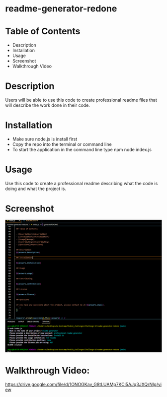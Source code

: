 # readme-generator-redone

# Table of Contents
- Description
- Installation
- Usage
- Screenshot
- Walkthrough Video

# Description
Users will be able to use this code to create professional readme files that will describe the work done in their code.

# Installation
- Make sure node.js is install first
- Copy the repo into the terminal or command line
- To start the application in the command line type npm node index.js 

# Usage
Use this code to create a professional readme describing what the code is doing and what the project is.

# Screenshot
![alt text](./images/screenshot.png "screenshot")

# Walkthrough Video:
https://drive.google.com/file/d/1ONOGKav_G8tLUAMp7KCl5AJq3JXQrNIg/view
    